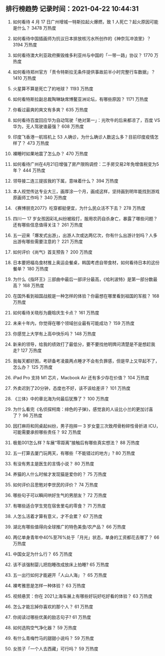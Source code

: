 
## 排行榜趋势 记录时间：2021-04-22 10:44:31
  
  1. 如何看待 4 月 17 日广州增城一特斯拉起火爆燃，致 1 人死亡？起火原因可能是什么？ 3478 万热度
    
  2. 如何看待中国插画师为抗议日本排放核污水所创作的《神奈氚冲浪里》？ 3194 万热度
    
  3. 如何看待澳大利亚政府撕毁维多利亚州与中国的「一带一路」协议？ 1770 万热度
    
  4. 如何看待郑州官方「责令特斯拉无条件提供事故前半小时完整行车数据」？ 1410 万热度
    
  5. 火星算不算是死亡了的地球？ 1193 万热度
    
  6. 如何看特斯拉副总裁陶琳缺席博鳌亚洲论坛，有哪些原因？ 1171 万热度
    
  7. 你看过最爽的爽文有多爽？ 635 万热度
    
  8. 如何看待百度回应华为自动驾驶「绝对第一」：光吹牛的后来都凉了，百度 VS 华为，无人驾驶谁最强？ 608 万热度
    
  9. 印度飞香港一航班机上 53 人确诊，为什么确诊人数这么多？目前印度疫情怎样了？ 473 万热度
    
  10. 裸睡时如果地震了怎么办？ 470 万热度
    
  11. 如何看待广州在4月21日增强了房产限购调控：二手房交易2年免增值税变为5年？ 444 万热度
    
  12. 领导接二连三提拔我的下属，意味着什么？ 394 万热度
    
  13. 本人视觉传达专业大三，画厚涂一个月，画成这样，坚持画到明年能找到游戏原画师工作吗？ 340 万热度
    
  14. 《赛博朋克2077》吃穿都挺便宜，为什么民众活不下去？ 278 万热度
    
  15. 四川一 17 岁女孩因彩礼纠纷被殴打，服用农药自杀身亡，暴露了哪些问题？还有哪些信息值得关注？ 261 万热度
    
  16. 五一迎来「爆发式出游」，出游人次或达两亿次，你有什么出游计划吗？人多出游有哪些需要注意的？ 221 万热度
    
  17. 如何评价《尚气》首支预告？ 200 万热度
    
  18. 日本要把福岛食材推上奥运会餐桌，韩国考虑自带食材，如何看待日本的这份餐单？ 180 万热度
    
  19. 为什么《指环王》三部曲中最后一部评分最高，《哈利波特》是第一部分数最高？ 168 万热度
    
  20. 在国外看到祖国战舰是一种怎样的体验？你最想在哪里看到祖国的军舰？ 168 万热度
    
  21. 如何看待关晓彤为鹿晗庆生卡点？ 161 万热度
    
  22. 未来十年内，你觉得在哪个领域创业最有可能成功？ 159 万热度
    
  23. 你感觉上大学有上高中快乐吗？ 148 万热度
    
  24. 新来的领导，给我的绩效打了最低分，要不要找他明牌问清楚是不是想赶我走? 127 万热度
    
  25. 我每天都好困，考研备考凌晨两点睡才不会有负罪感，但是早上又早起不了，怎么办？ 125 万热度
    
  26. iPad Pro 支持 M1 芯片，Macbook  Air 还有多少存在价值？ 104 万热度
    
  27. 外卖迟到了20分钟，态度也不好，该不该给差评？ 101 万热度
    
  28. 《三体》中的章北海为何最后犹豫了？ 100 万热度
    
  29. 为什么看完《名侦探柯南：绯色的子弹》，感觉哀的人设比小兰的更加讨喜了？ 96 万热度
    
  30. 因打麻将和同桌起纠纷，男子抱摔一 3 岁女童三次致颅骨粉碎性骨折进 ICU，可能需要承担哪些责任？ 92 万热度
    
  31. 极氪001怎么样？车展“零距离”接触后有哪些真实想法？ 88 万热度
    
  32. 五一打算去厦门玩两天，有哪些「不能错过的地方」? 80 万热度
    
  33. 有没有男主是医生的言情小说？ 80 万热度
    
  34. 养猫的人什么时候才发现猫是爱你的？ 75 万热度
    
  35. 如何评价吕思勉对李世民的评价？ 74 万热度
    
  36. 哪些句子可以瞬间哄好生气的男朋友？ 72 万热度
    
  37. 有哪些适合学生党在宿舍里屯的零食？ 71 万热度
    
  38. 人怎么活着才算有意义，才不会累？ 67 万热度
    
  39. 湖北有哪些值得向全球推广的特色美食/农产品？ 66 万热度
    
  40. 两亿单身青年中40%至76%处于「月光」状态，单身的工资都花去哪了？ 66 万热度
    
  41. 中国女足为什么行？ 65 万热度
    
  42. 该不该强制婴儿把抱睡改成放床上拍睡? 65 万热度
    
  43. 五一出行如何才能避开「人山人海」？ 65 万热度
    
  44. 裸考雅思是怎样一种体验？ 63 万热度
    
  45. 视频悬赏：你在 2021上海车展上有哪些好玩好吃好看的体验？ 63 万热度
    
  46. 怎么才能忘掉你喜欢的那个人？ 61 万热度
    
  47. 你阅读过哪些优美的励志句子? 61 万热度
    
  48. 如何选购空气净化器？ 59 万热度
    
  49. 有什么青梅竹马的甜甜小说吗？ 59 万热度
    
  50. 女孩子「一个人去西藏」可行吗？ 59 万热度
    